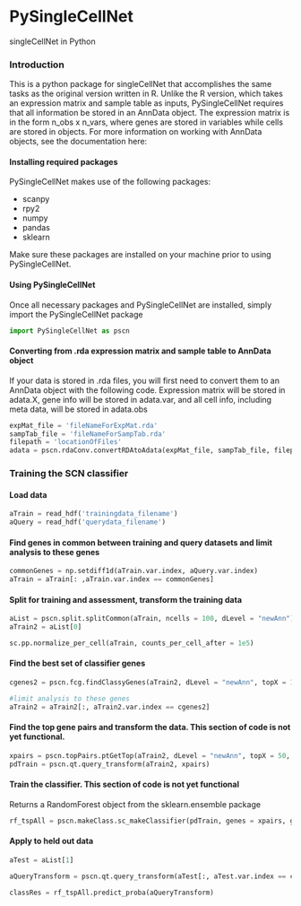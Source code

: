 # PySingleCellNet
singleCellNet in Python
### Introduction
This is a python package for singleCellNet that accomplishes the same tasks as the original version written in R. Unlike the R version, which takes an expression matrix and sample table as inputs, PySingleCellNet requires that all information be stored in an AnnData object. The expression matrix is in the form n_obs x n_vars, where genes are stored in variables while cells are stored in objects. For more information on working with AnnData objects, see the documentation here: 
#### Installing required packages
PySingleCellNet makes use of the following packages:
- scanpy
- rpy2
- numpy
- pandas
- sklearn

Make sure these packages are installed on your machine prior to using PySingleCellNet.

#### Using PySingleCellNet
Once all necessary packages and PySingleCellNet are installed, simply import the PySingleCellNet package
```python
import PySingleCellNet as pscn
```

#### Converting from .rda expression matrix and sample table to AnnData object
If your data is stored in .rda files, you will first need to convert them to an AnnData object with the following code. Expression matrix will be stored in adata.X, gene info will be stored in adata.var, and all cell info, including meta data, will be stored in adata.obs
```python
expMat_file = 'fileNameForExpMat.rda'
sampTab_file = 'fileNameForSampTab.rda'
filepath = 'locationOfFiles'
adata = pscn.rdaConv.convertRDAtoAdata(expMat_file, sampTab_file, filepath)
```
### Training the SCN classifier
#### Load data
```python
aTrain = read_hdf('trainingdata_filename')
aQuery = read_hdf('querydata_filename')
```

#### Find genes in common between training and query datasets and limit analysis to these genes
```python
commonGenes = np.setdiff1d(aTrain.var.index, aQuery.var.index)
aTrain = aTrain[: ,aTrain.var.index == commonGenes]
```

#### Split for training and assessment, transform the training data
```python
aList = pscn.split.splitCommon(aTrain, ncells = 100, dLevel = "newAnn")
aTrain2 = aList[0]

sc.pp.normalize_per_cell(aTrain, counts_per_cell_after = 1e5)
```

#### Find the best set of classifier genes
```python
cgenes2 = pscn.fcg.findClassyGenes(aTrain2, dLevel = "newAnn", topX = 10)

#limit analysis to these genes
aTrain2 = aTrain2[:, aTrain2.var.index == cgenes2]
```

#### Find the top gene pairs and transform the data. This section of code is not yet functional. 
```python
xpairs = pscn.topPairs.ptGetTop(aTrain2, dLevel = "newAnn", topX = 50, sliceSize = 5000)
pdTrain = pscn.qt.query_transform(aTrain2, xpairs)
```

#### Train the classifier. This section of code is not yet functional
Returns a RandomForest object from the sklearn.ensemble package
```python
rf_tspAll = pscn.makeClass.sc_makeClassifier(pdTrain, genes = xpairs, groups = "newAnn", nrand = 50, ntrees = 1000)
```

#### Apply to held out data
```python
aTest = aList[1]

aQueryTransform = pscn.qt.query_transform(aTest[:, aTest.var.index == cgenes2], xpairs)

classRes = rf_tspAll.predict_proba(aQueryTransform)
```


